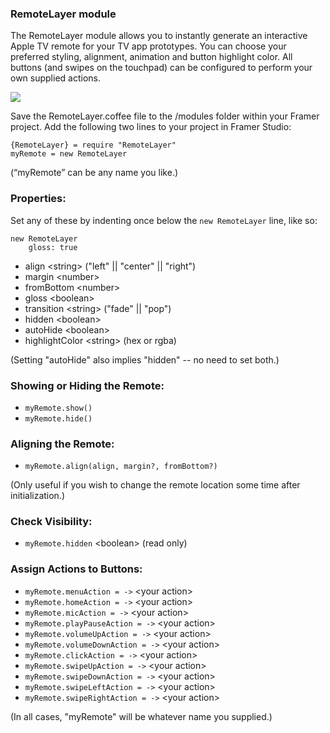 ### RemoteLayer module

The RemoteLayer module allows you to instantly generate an interactive Apple TV remote for your TV app prototypes. You can choose your preferred styling, alignment, animation and button highlight color. All buttons (and swipes on the touchpad) can be configured to perform your own supplied actions.

![](https://cloud.githubusercontent.com/assets/935/16284203/ac0bf54c-3895-11e6-81e3-3a50d43cc7d1.png)

Save the RemoteLayer.coffee file to the /modules folder within your Framer project.
Add the following two lines to your project in Framer Studio:

```
{RemoteLayer} = require "RemoteLayer"
myRemote = new RemoteLayer
```

(“myRemote” can be any name you like.)

### Properties:

Set any of these by indenting once below the `new RemoteLayer` line, like so:

```
new RemoteLayer
    gloss: true
```
- align \<string> ("left" || "center" || "right")
- margin \<number>
- fromBottom \<number>
- gloss \<boolean> 
- transition \<string> ("fade" || "pop")
- hidden \<boolean>
- autoHide \<boolean>
- highlightColor \<string> (hex or rgba)

(Setting "autoHide" also implies "hidden" -- no need to set both.)

### Showing or Hiding the Remote:
- `myRemote.show()`
- `myRemote.hide()`

### Aligning the Remote:
- `myRemote.align(align, margin?, fromBottom?)`

(Only useful if you wish to change the remote location some time after initialization.)

### Check Visibility:
- `myRemote.hidden` \<boolean> (read only)

### Assign Actions to Buttons:
- `myRemote.menuAction = ->` \<your action>
- `myRemote.homeAction = ->` \<your action>
- `myRemote.micAction = ->` \<your action>
- `myRemote.playPauseAction = ->` \<your action>
- `myRemote.volumeUpAction = ->` \<your action>
- `myRemote.volumeDownAction = ->` \<your action>
- `myRemote.clickAction = ->` \<your action>
- `myRemote.swipeUpAction = ->` \<your action>
- `myRemote.swipeDownAction = ->` \<your action>
- `myRemote.swipeLeftAction = ->` \<your action>
- `myRemote.swipeRightAction = ->` \<your action>

(In all cases, "myRemote" will be whatever name you supplied.)